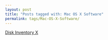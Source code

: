 ```yaml
---
layout: post
title: "Posts tagged with: Mac OS X Software"
permalink: tags/Mac-OS-X-Software/
---
```

[Disk Inventory X](/2012/07/disk-inventory-x)
